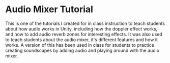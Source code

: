 # **Audio Mixer Tutorial**

This is one of the tutorials I created for in class instruction to teach students about how audio works in Unity, including how the doppler effect works, and how to add audio reverb zones for interesting effects.
It was also used to teach students about the audio mixer, it's different features and how it works. A version of this has been used in class for students to practice creating soundscapes by adding audio and
playing around with the audio mixer.
